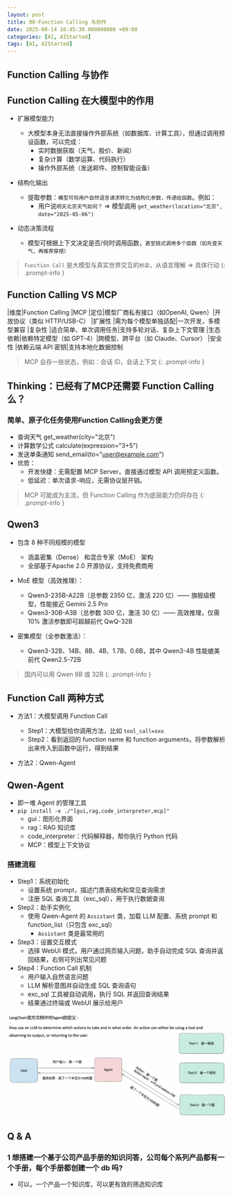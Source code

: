 ```yaml
---
layout: post
title: 08-Function Calling 与协作
date: 2025-08-14 16:45:30.000000000 +09:00
categories: [AI, AIStarted]
tags: [AI, AIStarted]
---
```



## Function Calling 与协作

## Function Calling 在大模型中的作用
* 扩展模型能力
  - 大模型本身无法直接操作外部系统（如数据库、计算工具），但通过调用预设函数，可以完成：
    - 实时数据获取（天气、股价、新闻）
    - 复杂计算（数学运算、代码执行）
    - 操作外部系统（发送邮件、控制智能设备）


* 结构化输出
  - 提取参数：`模型可将用户自然语言请求转化为结构化参数，传递给函数`。例如：
    - 用户说`明天北京天气如何？` => 模型调用 `get_weather(location="北京", date="2025-05-06")`


* 动态决策流程
  - 模型可根据上下文决定是否/何时调用函数，`甚至链式调用多个函数（如先查天气，再推荐穿搭）`


> `Function Call` 是大模型与真实世界交互的`桥梁`，从语言理解 => 具体行动
{: .prompt-info }



## Function Calling VS MCP

|维度|Function Calling |MCP
|定位|模型厂商私有接口（如OpenAI, Qwen）|开放协议（类似 HTTP/USB-C）
|扩展性 |需为每个模型单独适配|一次开发，多模型兼容
|复杂性 |适合简单、单次调用任务|支持多轮对话、复杂上下文管理
|生态依赖|依赖特定模型（如 GPT-4）|跨模型、跨平台（如 Claude、Cursor）
|安全性 |依赖云端 API 密钥|支持本地化数据控制

> MCP 会存一些状态，例如：会话 ID，会话上下文
{: .prompt-info }



## Thinking：已经有了MCP还需要 Function Calling 么？
### 简单、原子化任务使用Function Calling会更方便
* 查询天气 get_weather(city="北京")
* 计算数学公式 calculate(expression="3+5")
* 发送单条通知 send_email(to="user@example.com")
* 优势：
  - 开发快捷：无需配置 MCP Server，直接通过模型 API 调用预定义函数。
  - 低延迟：单次请求-响应，无需协议层开销。

> MCP 可能成为主流，但 Function Calling 作为底层能力仍将存在
{: .prompt-info }



## Qwen3
* 包含 8 种不同规模的模型
  - 涵盖密集（Dense） 和混合专家（MoE） 架构
  - 全部基于Apache 2.0 开源协议，支持免费商用
  
* MoE 模型（高效推理）：
  - Qwen3-235B-A22B（总参数 2350 亿，激活 220 亿）—— 旗舰级模型，性能接近 Gemini 2.5 Pro
  - Qwen3-30B-A3B（总参数 300 亿，激活 30 亿）—— 高效推理，仅需 10% 激活参数即可超越前代 QwQ-32B
* 密集模型（全参数激活）：
  - Qwen3-32B、14B、8B、4B、1.7B、0.6B，其中 Qwen3-4B 性能媲美前代 Qwen2.5-72B


> 国内可以用 Qwen 8B 或 32B
{: .prompt-info }



## Function Call 两种方式
* 方法1：大模型调用 Function Call
  - Step1：大模型给你调用方法，比如 `tool_call=xxx`
  - Step2：看到返回的 function name 和 function arguments，将参数解析出来传入到函数中运行，得到结果

* 方法2：Qwen-Agent


## Qwen-Agent
* 即一堆 Agent 的管理工具
* `pip install -e ./"[gui,rag,code_interpreter,mcp]"`
  - gui：图形化界面
  - rag：RAG 知识库
  - code_interpreter：代码解释器，帮你执行 Python 代码
  - MCP：模型上下文协议


### 搭建流程
* Step1：系统初始化
  - 设置系统 prompt，描述门票表结构和常见查询需求
  - 注册 SQL 查询工具（exc_sql），用于执行数据查询
* Step2：助手实例化
  - 使用 Qwen-Agent 的 `Assistant` 类，加载 LLM 配置、系统 prompt 和 function_list（只包含 exc_sql）
    - `Assistant` 类是最常用的
* Step3：设置交互模式
  - 选择 WebUI 模式，用户通过网页输入问题，助手自动完成 SQL 查询并返回结果，右侧可列出常见问题
* Step4：Function Call 机制
  - 用户输入自然语言问题
  - LLM 解析意图并自动生成 SQL 查询语句
  - exc_sql 工具被自动调用，执行 SQL 并返回查询结果
  - 结果通过终端或 WebUI 展示给用户




![image](/assets/img/ai/start/lang_1.jpg)







## Q & A

### 1 想搭建一个基于公司产品手册的知识问答，公司每个系列产品都有一个手册，每个手册都创建一个 db 吗?
* 可以，一个产品一个知识库，可以更有效的筛选知识库



